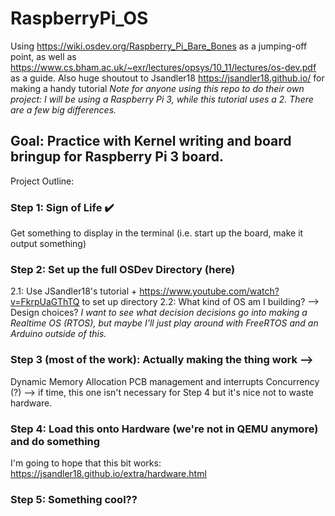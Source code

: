 # RaspberryPi_OS
Using https://wiki.osdev.org/Raspberry_Pi_Bare_Bones as a jumping-off point, as well as https://www.cs.bham.ac.uk/~exr/lectures/opsys/10_11/lectures/os-dev.pdf as a guide. Also huge shoutout to Jsandler18 https://jsandler18.github.io/ for making a handy tutorial 
*Note for anyone using this repo to do their own project: I will be using a Raspberry Pi 3, while this tutorial uses a 2. There are a few big differences.*

## Goal: Practice with Kernel writing and board bringup for Raspberry Pi 3 board. 

Project Outline:
### Step 1: Sign of Life ✔️
  Get something to display in the terminal (i.e. start up the board, make it output something)

### Step 2: Set up the full OSDev Directory (here) 
  2.1: Use JSandler18's tutorial + https://www.youtube.com/watch?v=FkrpUaGThTQ to set up directory
  2.2: What kind of OS am I building? --> Design choices?
      *I want to see what decision decisions go into making a Realtime OS (RTOS), but maybe I'll just play around with FreeRTOS and an Arduino outside of this.*

### Step 3 (most of the work): Actually making the thing work -->
Dynamic Memory Allocation
PCB management and interrupts
Concurrency (?) --> if time, this one isn't necessary for Step 4 but it's nice not to waste hardware.

### Step 4: Load this onto Hardware (we're not in QEMU anymore) and do something
I'm going to hope that this bit works: https://jsandler18.github.io/extra/hardware.html

### Step 5: Something cool??
  
